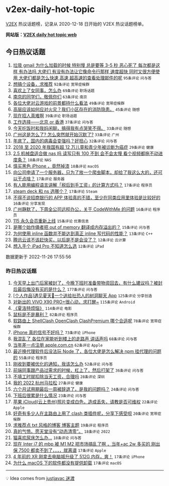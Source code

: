 # v2ex-daily-hot-topic

[V2EX](https://www.v2ex.com/) 热议话题榜，记录从 2020-12-18 日开始的 V2EX 热议话题榜单。

**网站版：[V2EX daily hot topic web](https://boojack.github.io/v2ex-daily-hot-topic-web/)**

## 今日热议话题

<!-- TODAY BEGIN -->

1. [垃圾 gmail 为什么加载的时候 特别慢 总是要等 3-5 秒 恶心死了 每次都是这样 有办法吗 大佬们 有没有办法让它像命令行那样 速度超快 同时又很方便使用 大佬们都是怎么快速 高速 超高速的查看处理邮件的呢](https://www.v2ex.com/t/898092) `95条评论` `问与答`
1. [想搞个设备，求推荐](https://www.v2ex.com/t/898042) `92条评论` `宽带症候群`
1. [喜欢上了女同事，怎么办](https://www.v2ex.com/t/898176) `69条评论` `职场话题`
1. [南京的同学们，敬佩你们](https://www.v2ex.com/t/898186) `63条评论` `南京`
1. [各位大佬对云游戏的前景都持什么看法](https://www.v2ex.com/t/898074) `49条评论` `宽带症候群`
1. [高层应该如何应对火灾？我们小区存在的消防隐患。](https://www.v2ex.com/t/898093) `45条评论` `随想`
1. [现在招人真难啊](https://www.v2ex.com/t/898050) `39条评论` `职场话题`
1. [工作选择——北京 or 香港](https://www.v2ex.com/t/898159) `37条评论` `问与答`
1. [今天吃饭时和我妈闲聊，搞得我有点哭笑不得。](https://www.v2ex.com/t/898151) `33条评论` `随想`
1. [广州这是怎么了? 怎么突然就开始沉默了?](https://www.v2ex.com/t/898100) `33条评论` `广州`
1. [年底了，国内的病毒会变强吗？好担心](https://www.v2ex.com/t/898010) `32条评论` `问与答`
1. [2018 至 2020 年我国有超 12 万儿童和青少年被诊断为癌症](https://www.v2ex.com/t/898022) `29条评论` `健康`
1. [2.5 机械盘适合做 nas 吗 读写只有 100 不到 会不会太慢 看个视频都拖不动进度条？](https://www.v2ex.com/t/898015) `18条评论` `NAS`
1. [慎买黑色 iPhone ，竟然掉漆](https://www.v2ex.com/t/898012) `18条评论` `macOS`
1. [向公司申请了一个服务器，只为了放一个爬虫脚本，却给了我这么大的，还可以干点啥？](https://www.v2ex.com/t/898124) `17条评论` `服务器`
1. [有人能用编程语言讲解「税后到手工资」的计算方式吗？](https://www.v2ex.com/t/898119) `17条评论` `程序员`
1. [steam deck 和 ns 选哪个？](https://www.v2ex.com/t/898103) `17条评论` `Steam`
1. [不得不说招商银行的 APP 体验真的不错，至少在同类应用里体验是比较好的](https://www.v2ex.com/t/898148) `16条评论` `分享发现`
1. [广州静默了，下周全公司远程办公，关于 CodeWithMe 的问题](https://www.v2ex.com/t/898043) `16条评论` `程序员`
1. [115 永久会员重新上线](https://www.v2ex.com/t/898162) `15条评论` `优惠信息`
1. [是哪个始作俑者把 out of memory 翻译成内存溢出的？](https://www.v2ex.com/t/898069) `15条评论` `问与答`
1. [为何使用 inline 函数并不能达到真正 inline 写代码的性能？](https://www.v2ex.com/t/898026) `13条评论` `C++`
1. [腾讯云该不该赶快买，以后是不是会没了？](https://www.v2ex.com/t/898156) `12条评论` `云计算`
1. [想入手个 iPad Pro 不知道怎么选](https://www.v2ex.com/t/898052) `12条评论` `iPad`

数据更新于 2022-11-26 17:55:56

<!-- TODAY END -->

### 昨日热议话题

<!-- YESTERDAY BEGIN -->

1. [今天早上出门后家被封了，今晚下班时准备带物资回去，有什么建议吗？被封后最后悔没有买的是什么？](https://www.v2ex.com/t/897775) `177条评论` `问与答`
1. [[个人作品]遇见夏天🔆一个送给社恐人的树洞聊天 App](https://www.v2ex.com/t/897771) `125条评论` `分享创造`
1. [对新出的 VIVO X90 PRO+很心动，求打醒~](https://www.v2ex.com/t/897776) `115条评论` `Android`
1. [《夏洛特烦恼》](https://www.v2ex.com/t/897789) `114条评论` `电影`
1. [鼠标是不是暴利？](https://www.v2ex.com/t/897925) `82条评论` `程序员`
1. [软路由上 ShellClash OpenClash ClashPremium 哪个合适呢](https://www.v2ex.com/t/897759) `78条评论` `宽带症候群`
1. [iPhone 真的信号不好吗？](https://www.v2ex.com/t/897821) `73条评论` `iPhone`
1. [我混乱了 各位在家能听到楼上的走路声 讲话声吗](https://www.v2ex.com/t/897877) `68条评论` `问与答`
1. [当年差一点注册 apple.com.cn](https://www.v2ex.com/t/897770) `62条评论` `Apple`
1. [最近换代理软件后没法玩 Node 了，各位大佬是怎么解决 npm 挂代理的问题的](https://www.v2ex.com/t/897824) `55条评论` `程序员`
1. [刚收到要被优化的通知，我该怎么办](https://www.v2ex.com/t/897792) `52条评论` `问与答`
1. [前端同事跟产品过需求的时候，杠上了，然后打架了](https://www.v2ex.com/t/897909) `36条评论` `问与答`
1. [不填工时就扣除当天工资，合理吗](https://www.v2ex.com/t/897767) `28条评论` `深圳`
1. [我的 2022 杭州马拉松](https://www.v2ex.com/t/897758) `27条评论` `健康`
1. [六个月试用期最后一周被辞退了，是我的问题吗？](https://www.v2ex.com/t/897986) `24条评论` `问与答`
1. [下班后很累是什么情况](https://www.v2ex.com/t/897810) `23条评论` `问与答`
1. [苹果 iCloud(云上贵州)照片变成白色，造成丢失，请教是否可维权](https://www.v2ex.com/t/897885) `22条评论` `Apple`
1. [好奇有多少人在主路由上用了 clash 类插件呢，分享下感受呗](https://www.v2ex.com/t/897856) `20条评论` `宽带症候群`
1. [求推荐点 txt 风格的博客 博客主题](https://www.v2ex.com/t/897963) `19条评论` `程序员`
1. [真的气愤。愿天堂没有“动态清零”。](https://www.v2ex.com/t/897992) `18条评论` `2022`
1. [猫喜欢尿床怎么办...](https://www.v2ex.com/t/897800) `18条评论` `问与答`
1. [现在 Inter i7 的 mbp 被 M1 M2 把市场搞乱了啊 ，当年+ac 2w 多买的 刚出保 7500 都卖不到了，，，，就离谱](https://www.v2ex.com/t/897872) `17条评论` `Apple`
1. [4 年前的 XR 刚拿去电脑城升级了 512G 内存，爽！](https://www.v2ex.com/t/897847) `17条评论` `iPhone`
1. [为什么 macOS 下的软件都没有提供卸载](https://www.v2ex.com/t/897841) `17条评论` `macOS`

<!-- YESTERDAY END -->

---

💡 Idea comes from [justjavac 迷渡](https://github.com/justjavac/)
